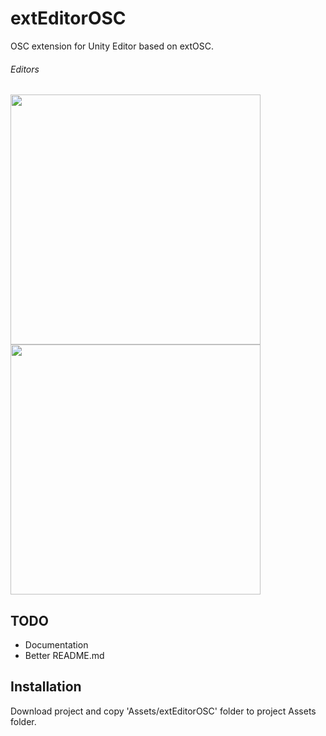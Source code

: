 # extEditorOSC
OSC extension for Unity Editor based on extOSC.

###### Editors
<img src="https://i.imgur.com/rPBWVH8.png" width="400"> <img src="https://i.imgur.com/B5OcA7p.png" width="400">

## TODO
- Documentation
- Better README.md

## Installation
Download project and copy 'Assets/extEditorOSC' folder to project Assets folder.
